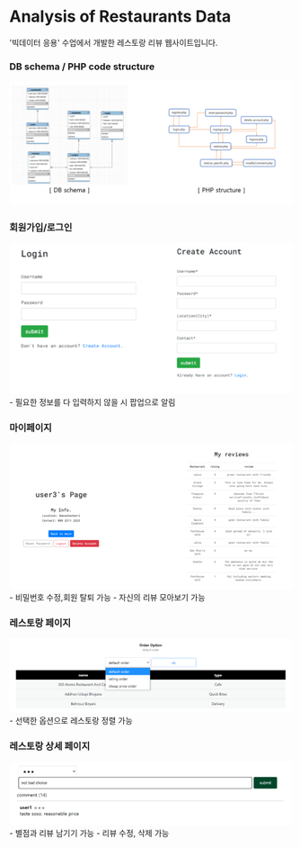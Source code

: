 # Analysis of Restaurants Data 
'빅데이터 응용' 수업에서 개발한 레스토랑 리뷰 웹사이트입니다. 

### DB schema / PHP code structure
<img src="./img/structure.png" />

### 회원가입/로그인 
<img src="./img/login.png" width="700"/>
- 필요한 정보를 다 입력하지 않을 시 팝업으로 알림

### 마이페이지
<img src="./img/mypage.png"  />
- 비밀번호 수정,회원 탈퇴 가능
- 자신의 리뷰 모아보기 가능

### 레스토랑 페이지
<img src="./img/order option.png"  />
- 선택한 옵션으로 레스토랑 정렬 가능

### 레스토랑 상세 페이지
<img src="./img/review.png"  />
- 별점과 리뷰 남기기 가능
- 리뷰 수정, 삭제 가능
